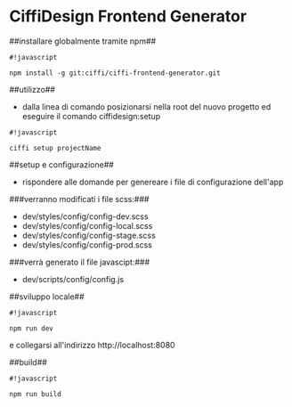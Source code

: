 # CiffiDesign Frontend Generator #

##installare globalmente tramite npm##

```
#!javascript

npm install -g git:ciffi/ciffi-frontend-generator.git

```

##utilizzo##

* dalla linea di comando posizionarsi nella root del nuovo progetto ed eseguire il comando ciffidesign:setup

```
#!javascript

ciffi setup projectName

```

##setup e configurazione##

* rispondere alle domande per genereare i file di configurazione dell'app

###verranno modificati i file scss:###
* dev/styles/config/config-dev.scss
* dev/styles/config/config-local.scss
* dev/styles/config/config-stage.scss
* dev/styles/config/config-prod.scss

###verrà generato il file javascipt:###
* dev/scripts/config/config.js

##sviluppo locale##

```
#!javascript

npm run dev

```
e collegarsi all'indirizzo http://localhost:8080

##build##

```
#!javascript

npm run build

```